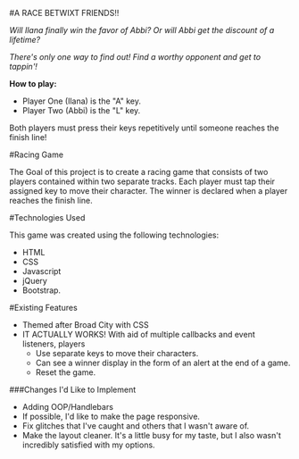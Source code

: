 #A RACE BETWIXT FRIENDS!!


*Will Ilana finally win the favor of Abbi?*
*Or will Abbi get the discount of a lifetime?*

*There's only one way to find out! Find a worthy opponent and get to tappin'!*

__How to play:__
- Player One (Ilana) is the "A" key.
- Player Two (Abbi) is the "L" key.

Both players must press their keys repetitively until someone reaches the
finish line!

#Racing Game

The Goal of this project is to create a racing game that consists of two players
contained within two separate tracks. Each player must tap their assigned key
to move their character. The winner is declared when a player reaches the
finish line.

#Technologies Used

This game was created using the following technologies:

- HTML
- CSS
- Javascript
- jQuery
- Bootstrap.


#Existing Features

- Themed after Broad City with CSS
- IT ACTUALLY WORKS! With aid of multiple callbacks and event listeners, players
  - Use separate keys to move their characters.
  - Can see a winner display in the form of an alert at the end of a game.
  - Reset the game.


###Changes I'd Like to Implement

- Adding OOP/Handlebars
- If possible, I'd like to make the page responsive.
- Fix glitches that I've caught and others that I wasn't aware of.
- Make the layout cleaner. It's a little busy for my taste, but I also wasn't
incredibly satisfied with my options.
